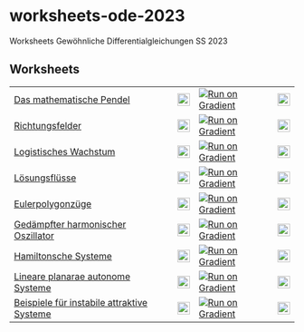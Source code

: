 # worksheets-ode-2023
Worksheets Gewöhnliche Differentialgleichungen SS 2023

## Worksheets
<table>
<tr>
  <td>
    <a href="/JeremiasE/worksheets-ode-2023/blob/main/examples/1-Pendel.ipynb">Das mathematische Pendel</a>
  </td>
  <td>
    <a href="https://mybinder.org/v2/gh/JeremiasE/worksheets-ode-2023/HEAD?labpath=examples%2F1-Pendel.ipynb" rel="nofollow">
      <img src="https://mybinder.org/badge_logo.svg" alt="Open In MyBinder "   height="22ex">
    </a>
  </td>
  <td>
   <a href="https://console.paperspace.com/github/JeremiasE/worksheets-ode-2023/blob/main/examples/1-Pendel.ipynb">
      <img src="https://assets.paperspace.io/img/gradient-badge.svg" alt="Run on Gradient"/>
    </a>
  </td>
  <td>
    <a href="https://colab.research.google.com/github/JeremiasE/worksheets-ode-2023/blob/main/examples/1-Pendel.ipynb" rel="nofollow">
      <img src="https://camo.githubusercontent.com/84f0493939e0c4de4e6dbe113251b4bfb5353e57134ffd9fcab6b8714514d4d1/68747470733a2f2f636f6c61622e72657365617263682e676f6f676c652e636f6d2f6173736574732f636f6c61622d62616467652e737667" alt="Open In Colab" height="22ex">
    </a>
  </td>
</tr>
<tr>
  <td>
    <a href="/JeremiasE/worksheets-ode-2023/blob/main/examples/2-Slope_fields.ipynb">Richtungsfelder</a>
  </td>
  <td>
    <a href="https://mybinder.org/v2/gh/JeremiasE/worksheets-ode-2023/HEAD?labpath=examples%2F2-Slope_fields.ipynb" rel="nofollow">
      <img src="https://mybinder.org/badge_logo.svg" alt="Open In MyBinder "   height="22ex">
    </a>
  </td>
  <td>
   <a href="https://console.paperspace.com/github/JeremiasE/worksheets-ode-2023/blob/main/examples/2-Slope_fields.ipynb">
      <img src="https://assets.paperspace.io/img/gradient-badge.svg" alt="Run on Gradient"/>
    </a>
  </td>
  <td>
    <a href="https://colab.research.google.com/github/JeremiasE/worksheets-ode-2023/blob/main/examples/2-Slope_fields.ipynb" rel="nofollow">
      <img src="https://camo.githubusercontent.com/84f0493939e0c4de4e6dbe113251b4bfb5353e57134ffd9fcab6b8714514d4d1/68747470733a2f2f636f6c61622e72657365617263682e676f6f676c652e636f6d2f6173736574732f636f6c61622d62616467652e737667" alt="Open In Colab" height="22ex">
    </a>
  </td>
</tr>
<tr>
  <td>
    <a href="/JeremiasE/worksheets-ode-2023/blob/main/examples/2-Logistic.ipynb">Logistisches Wachstum</a>
  </td>
  <td>
    <a href="https://mybinder.org/v2/gh/JeremiasE/worksheets-ode-2023/HEAD?labpath=examples%2F2-Logistic.ipynb" rel="nofollow">
      <img src="https://mybinder.org/badge_logo.svg" alt="Open In MyBinder "   height="22ex">
    </a>
  </td>
  <td>
   <a href="https://console.paperspace.com/github/JeremiasE/worksheets-ode-2023/blob/main/examples/2-Logistic.ipynb">
      <img src="https://assets.paperspace.io/img/gradient-badge.svg" alt="Run on Gradient"/>
    </a>
  </td>
  <td>
    <a href="https://colab.research.google.com/github/JeremiasE/worksheets-ode-2023/blob/main/examples/2-Logistic.ipynb" rel="nofollow">
      <img src="https://camo.githubusercontent.com/84f0493939e0c4de4e6dbe113251b4bfb5353e57134ffd9fcab6b8714514d4d1/68747470733a2f2f636f6c61622e72657365617263682e676f6f676c652e636f6d2f6173736574732f636f6c61622d62616467652e737667" alt="Open In Colab" height="22ex">
    </a>
  </td>
</tr>
<tr>
  <td>
    <a href="/JeremiasE/worksheets-ode-2023/blob/main/examples/4-Flow.ipynb">Lösungsflüsse</a>
  </td>
  <td>
    <a href="https://mybinder.org/v2/gh/JeremiasE/worksheets-ode-2023/HEAD?labpath=examples%2F4-Flow.ipynb" rel="nofollow">
      <img src="https://mybinder.org/badge_logo.svg" alt="Open In MyBinder "   height="22ex">
    </a>
  </td>
  <td>
   <a href="https://console.paperspace.com/github/JeremiasE/worksheets-ode-2023/blob/main/examples/4-Flow.ipynb">
      <img src="https://assets.paperspace.io/img/gradient-badge.svg" alt="Run on Gradient"/>
    </a>
  </td>
  <td>
    <a href="https://colab.research.google.com/github/JeremiasE/worksheets-ode-2023/blob/main/examples/4-Flow.ipynb" rel="nofollow">
      <img src="https://camo.githubusercontent.com/84f0493939e0c4de4e6dbe113251b4bfb5353e57134ffd9fcab6b8714514d4d1/68747470733a2f2f636f6c61622e72657365617263682e676f6f676c652e636f6d2f6173736574732f636f6c61622d62616467652e737667" alt="Open In Colab" height="22ex">
    </a>
  </td>
</tr>
<tr>
  <td>
    <a href="/JeremiasE/worksheets-ode-2023/blob/main/examples/5-Eulerpath.ipynb">Eulerpolygonzüge</a>
  </td>
  <td>
    <a href="https://mybinder.org/v2/gh/JeremiasE/worksheets-ode-2023/HEAD?labpath=examples%2F5-Eulerpath.ipynb" rel="nofollow">
      <img src="https://mybinder.org/badge_logo.svg" alt="Open In MyBinder "   height="22ex">
    </a>
  </td>
  <td>
   <a href="https://console.paperspace.com/github/JeremiasE/worksheets-ode-2023/blob/main/examples/5-Eulerpath.ipynb">
      <img src="https://assets.paperspace.io/img/gradient-badge.svg" alt="Run on Gradient"/>
    </a>
  </td>
  <td>
    <a href="https://colab.research.google.com/github/JeremiasE/worksheets-ode-2023/blob/main/examples/5-Eulerpath.ipynb" rel="nofollow">
      <img src="https://camo.githubusercontent.com/84f0493939e0c4de4e6dbe113251b4bfb5353e57134ffd9fcab6b8714514d4d1/68747470733a2f2f636f6c61622e72657365617263682e676f6f676c652e636f6d2f6173736574732f636f6c61622d62616467652e737667" alt="Open In Colab" height="22ex">
    </a>
  </td>
</tr>
<tr>
  <td>
    <a href="/JeremiasE/worksheets-ode-2023/blob/main/examples/6-Damped-Harmonic.ipynb">Gedämpfter harmonischer Oszillator</a>
  </td>
  <td>
    <a href="https://mybinder.org/v2/gh/JeremiasE/worksheets-ode-2023/HEAD?labpath=examples%2F6-Damped-Harmonic.ipynb" rel="nofollow">
      <img src="https://mybinder.org/badge_logo.svg" alt="Open In MyBinder "   height="22ex">
    </a>
  </td>
  <td>
   <a href="https://console.paperspace.com/github/JeremiasE/worksheets-ode-2023/blob/main/examples/6-Damped-Harmonic.ipynb">
      <img src="https://assets.paperspace.io/img/gradient-badge.svg" alt="Run on Gradient"/>
    </a>
  </td>
  <td>
    <a href="https://colab.research.google.com/github/JeremiasE/worksheets-ode-2023/blob/main/examples/6-Damped-Harmonic.ipynb" rel="nofollow">
      <img src="https://camo.githubusercontent.com/84f0493939e0c4de4e6dbe113251b4bfb5353e57134ffd9fcab6b8714514d4d1/68747470733a2f2f636f6c61622e72657365617263682e676f6f676c652e636f6d2f6173736574732f636f6c61622d62616467652e737667" alt="Open In Colab" height="22ex">
    </a>
  </td>
</tr>
<tr>
  <td>
    <a href="/JeremiasE/worksheets-ode-2023/blob/main/examples/7-Hamiltonian.ipynb">Hamiltonsche Systeme</a>
  </td>
  <td>
    <a href="https://mybinder.org/v2/gh/JeremiasE/worksheets-ode-2023/HEAD?labpath=examples%2F7-Hamiltonian.ipynb" rel="nofollow">
      <img src="https://mybinder.org/badge_logo.svg" alt="Open In MyBinder "   height="22ex">
    </a>
  </td>
  <td>
   <a href="https://console.paperspace.com/github/JeremiasE/worksheets-ode-2023/blob/main/examples/7-Hamiltonian.ipynb">
      <img src="https://assets.paperspace.io/img/gradient-badge.svg" alt="Run on Gradient"/>
    </a>
  </td>
  <td>
    <a href="https://colab.research.google.com/github/JeremiasE/worksheets-ode-2023/blob/main/examples/7-Hamiltonian.ipynb" rel="nofollow">
      <img src="https://camo.githubusercontent.com/84f0493939e0c4de4e6dbe113251b4bfb5353e57134ffd9fcab6b8714514d4d1/68747470733a2f2f636f6c61622e72657365617263682e676f6f676c652e636f6d2f6173736574732f636f6c61622d62616467652e737667" alt="Open In Colab" height="22ex">
    </a>
  </td>
</tr>
<tr>
  <td>
    <a href="/JeremiasE/worksheets-ode-2023/blob/main/examples/8-Linear-planar-autononomous.ipynb">Lineare planarae autonome Systeme</a>
  </td>
  <td>
    <a href="https://mybinder.org/v2/gh/JeremiasE/worksheets-ode-2023/HEAD?labpath=examples%2F8-Linear-planar-autononomous.ipynb" rel="nofollow">
      <img src="https://mybinder.org/badge_logo.svg" alt="Open In MyBinder "   height="22ex">
    </a>
  </td>
  <td>
   <a href="https://console.paperspace.com/github/JeremiasE/worksheets-ode-2023/blob/main/examples/8-Linear-planar-autononomous.ipynb">
      <img src="https://assets.paperspace.io/img/gradient-badge.svg" alt="Run on Gradient"/>
    </a>
  </td>
  <td>
    <a href="https://colab.research.google.com/github/JeremiasE/worksheets-ode-2023/blob/main/examples/8-Linear-planar-autononomous.ipynb" rel="nofollow">
      <img src="https://camo.githubusercontent.com/84f0493939e0c4de4e6dbe113251b4bfb5353e57134ffd9fcab6b8714514d4d1/68747470733a2f2f636f6c61622e72657365617263682e676f6f676c652e636f6d2f6173736574732f636f6c61622d62616467652e737667" alt="Open In Colab" height="22ex">
    </a>
  </td>
</tr>
<tr>
  <td>
    <a href="/JeremiasE/worksheets-ode-2023/blob/main/examples/9-Attraktivität.ipynb">Beispiele für instabile attraktive Systeme</a>
  </td>
  <td>
    <a href="https://mybinder.org/v2/gh/JeremiasE/worksheets-ode-2023/HEAD?labpath=examples%2F9-Attraktivität.ipynb" rel="nofollow">
      <img src="https://mybinder.org/badge_logo.svg" alt="Open In MyBinder "   height="22ex">
    </a>
  </td>
  <td>
   <a href="https://console.paperspace.com/github/JeremiasE/worksheets-ode-2023/blob/main/examples/9-Attraktivität.ipynb">
      <img src="https://assets.paperspace.io/img/gradient-badge.svg" alt="Run on Gradient"/>
    </a>
  </td>
  <td>
    <a href="https://colab.research.google.com/github/JeremiasE/worksheets-ode-2023/blob/main/examples/9-Attraktivität.ipynb" rel="nofollow">
      <img src="https://camo.githubusercontent.com/84f0493939e0c4de4e6dbe113251b4bfb5353e57134ffd9fcab6b8714514d4d1/68747470733a2f2f636f6c61622e72657365617263682e676f6f676c652e636f6d2f6173736574732f636f6c61622d62616467652e737667" alt="Open In Colab" height="22ex">
    </a>
  </td>
</tr>
</table>

